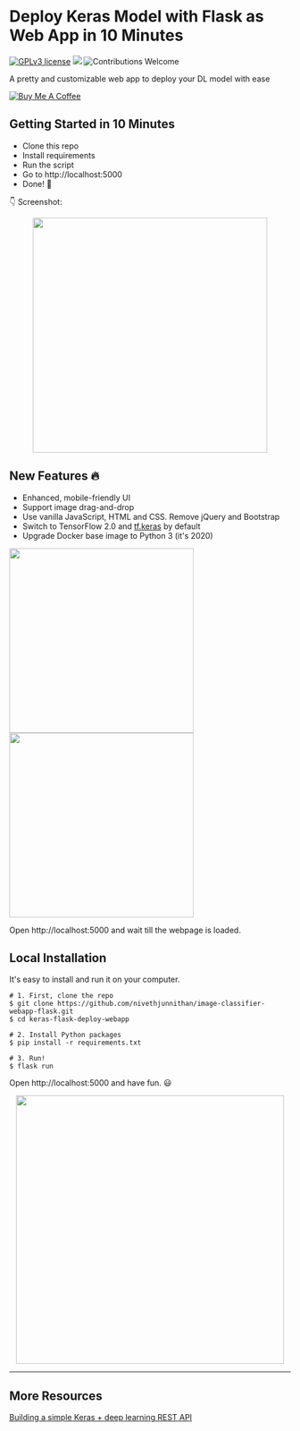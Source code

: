 # Deploy Keras Model with Flask as Web App in 10 Minutes

[![GPLv3 license](https://img.shields.io/badge/License-GPLv3-blue.svg)](http://perso.crans.org/besson/LICENSE.html)
[![](https://img.shields.io/badge/python-3.5%2B-green.svg)]()
![Contributions Welcome](https://img.shields.io/badge/contributions-welcome-brightgreen.svg?style=flat)

A pretty and customizable web app to deploy your DL model with ease

<a href="https://paypal.me/nivethjunnithan?locale.x=en_GB" target="_blank"><img src="https://www.buymeacoffee.com/assets/img/custom_images/yellow_img.png" alt="Buy Me A Coffee"></a>

## Getting Started in 10 Minutes

- Clone this repo 
- Install requirements
- Run the script
- Go to http://localhost:5000
- Done! :tada:

:point_down: Screenshot:

<p align="center">
  <img src="https://raw.githubusercontent.com/nivethjunnithan/.github-images/main/Desktop.png?token=ALL2VYE746FRTJQPBINRYSTAYNJME" height="420px" alt="">
</p>

## New Features :fire:

- Enhanced, mobile-friendly UI
- Support image drag-and-drop
- Use vanilla JavaScript, HTML and CSS. Remove jQuery and Bootstrap
- Switch to TensorFlow 2.0 and [tf.keras](https://www.tensorflow.org/guide/keras) by default
- Upgrade Docker base image to Python 3 (it's 2020)

<p float="left">
  <img src="https://raw.githubusercontent.com/nivethjunnithan/.github-images/main/Tab.png?token=ALL2VYEYSIFJNVE7OLOOP4DAYNJGW" height="330px" alt="">
  <img src="https://raw.githubusercontent.com/nivethjunnithan/.github-images/main/Phone.png?token=ALL2VYCQAHSM6CZZKSRG273AYNJGE" height="330px" alt="">
</p>


Open http://localhost:5000 and wait till the webpage is loaded.

## Local Installation

It's easy to install and run it on your computer.

```shell
# 1. First, clone the repo
$ git clone https://github.com/nivethjunnithan/image-classifier-webapp-flask.git
$ cd keras-flask-deploy-webapp

# 2. Install Python packages
$ pip install -r requirements.txt

# 3. Run!
$ flask run
```

Open http://localhost:5000 and have fun. :smiley:

<p align="center">
  <img src="https://raw.githubusercontent.com/nivethjunnithan/.github-images/main/Live.gif?token=ALL2VYDEOINYSMKHKCF4PF3AYNJEY" height="480px" alt="">
</p>

------------------


## More Resources

[Building a simple Keras + deep learning REST API](https://blog.keras.io/building-a-simple-keras-deep-learning-rest-api.html)
